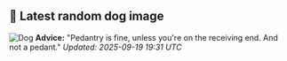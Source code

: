 ## 🐶 Latest random dog image
![Dog](https://images.dog.ceo/breeds/poodle-medium/PXL_20210220_100624962.jpg)
**Advice:** "Pedantry is fine, unless you're on the receiving end. And not a pedant."
*Updated: 2025-09-19 19:31 UTC*
